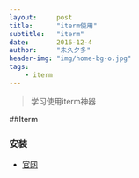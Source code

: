 ```yaml
---
layout:     post
title:      "iterm使用"
subtitle:   "iterm"
date:       2016-12-4
author:     "未久夕多"
header-img: "img/home-bg-o.jpg"
tags:
    - iterm
---
```


> 学习使用iterm神器

##Iterm
### 安装
* [官网](http://iterm2.com/)
